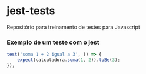 # jest-tests
Repositório para treinamento de testes para Javascript
### Exemplo de um teste com o jest
```Javascript
test('soma 1 + 2 igual a 3', () => {
	expect(calculadora.soma(1, 2)).toBe(3);
});
```

